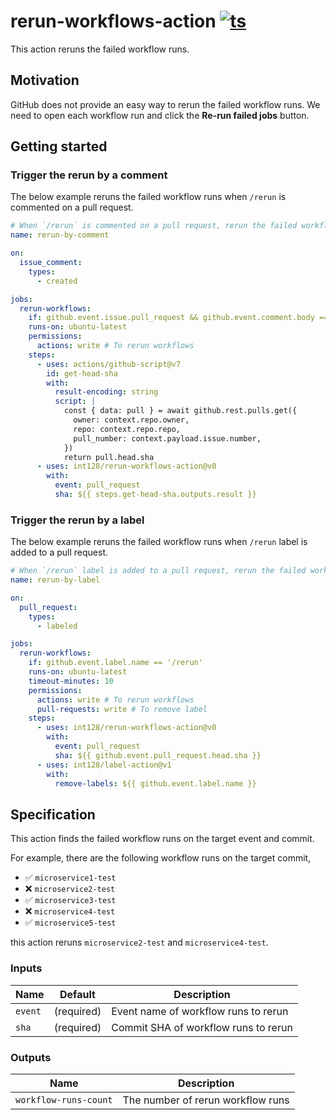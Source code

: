 # rerun-workflows-action [![ts](https://github.com/int128/rerun-workflows-action/actions/workflows/ts.yaml/badge.svg)](https://github.com/int128/rerun-workflows-action/actions/workflows/ts.yaml)

This action reruns the failed workflow runs.

## Motivation

GitHub does not provide an easy way to rerun the failed workflow runs.
We need to open each workflow run and click the **Re-run failed jobs** button.

## Getting started

### Trigger the rerun by a comment

The below example reruns the failed workflow runs when `/rerun` is commented on a pull request.

```yaml
# When `/rerun` is commented on a pull request, rerun the failed workflow runs.
name: rerun-by-comment

on:
  issue_comment:
    types:
      - created

jobs:
  rerun-workflows:
    if: github.event.issue.pull_request && github.event.comment.body == '/rerun'
    runs-on: ubuntu-latest
    permissions:
      actions: write # To rerun workflows
    steps:
      - uses: actions/github-script@v7
        id: get-head-sha
        with:
          result-encoding: string
          script: |
            const { data: pull } = await github.rest.pulls.get({
              owner: context.repo.owner,
              repo: context.repo.repo,
              pull_number: context.payload.issue.number,
            })
            return pull.head.sha
      - uses: int128/rerun-workflows-action@v0
        with:
          event: pull_request
          sha: ${{ steps.get-head-sha.outputs.result }}
```

### Trigger the rerun by a label

The below example reruns the failed workflow runs when `/rerun` label is added to a pull request.

```yaml
# When `/rerun` label is added to a pull request, rerun the failed workflow runs.
name: rerun-by-label

on:
  pull_request:
    types:
      - labeled

jobs:
  rerun-workflows:
    if: github.event.label.name == '/rerun'
    runs-on: ubuntu-latest
    timeout-minutes: 10
    permissions:
      actions: write # To rerun workflows
      pull-requests: write # To remove label
    steps:
      - uses: int128/rerun-workflows-action@v0
        with:
          event: pull_request
          sha: ${{ github.event.pull_request.head.sha }}
      - uses: int128/label-action@v1
        with:
          remove-labels: ${{ github.event.label.name }}
```

## Specification

This action finds the failed workflow runs on the target event and commit.

For example, there are the following workflow runs on the target commit,

- :white_check_mark: `microservice1-test`
- :x: `microservice2-test`
- :white_check_mark: `microservice3-test`
- :x: `microservice4-test`
- :white_check_mark: `microservice5-test`

this action reruns `microservice2-test` and `microservice4-test`.

### Inputs

| Name    | Default    | Description                          |
| ------- | ---------- | ------------------------------------ |
| `event` | (required) | Event name of workflow runs to rerun |
| `sha`   | (required) | Commit SHA of workflow runs to rerun |

### Outputs

| Name                  | Description                       |
| --------------------- | --------------------------------- |
| `workflow-runs-count` | The number of rerun workflow runs |
